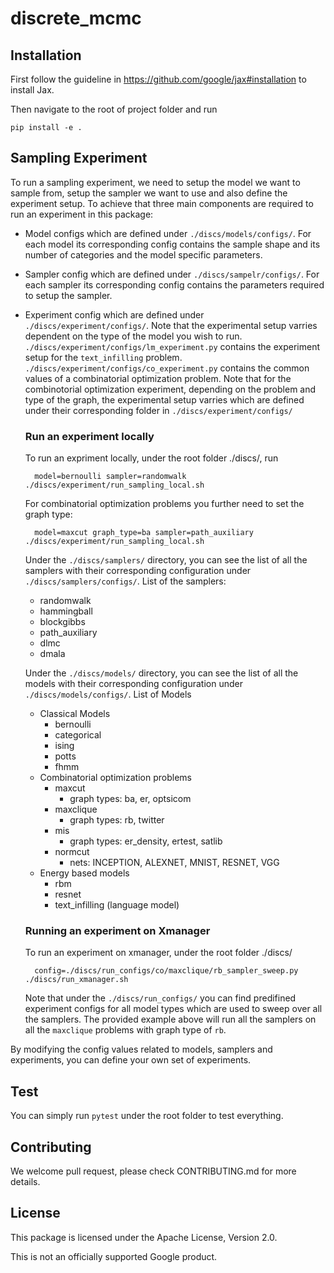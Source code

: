 # discrete_mcmc

## Installation

First follow the guideline in https://github.com/google/jax#installation to
install Jax.

Then navigate to the root of project folder and run

    pip install -e .

## Sampling Experiment
To run a sampling experiment, we need to setup the model we want to sample from, setup the sampler we want to use and also define the experiment setup. To achieve that three main components are required to run an experiment in this package:
* Model configs which are defined under `./discs/models/configs/`. For each model its corresponding config contains the sample shape and its number of categories and the model specific parameters.
* Sampler config which are defined under `./discs/sampelr/configs/`. For each sampler its corresponding config contains the parameters required to setup the sampler.
* Experiment config which are defined under `./discs/experiment/configs/`. Note that the experimental setup varries dependent on the type of the model you wish to run. `./discs/experiment/configs/lm_experiment.py` contains the experiment setup for the `text_infilling` problem. `./discs/experiment/configs/co_experiment.py` contains the common values of a combinatorial optimization problem. Note that for the combinotorial optimization experiment, depending on the problem and type of the graph, the experimental setup varries which are defined under their corresponding folder in `./discs/experiment/configs/`
  
    ### Run an experiment locally 

    To run an expriment locally, under the root folder ./discs/, run 

        model=bernoulli sampler=randomwalk ./discs/experiment/run_sampling_local.sh

    For combinatorial optimization problems you further need to set the graph type:

        model=maxcut graph_type=ba sampler=path_auxiliary ./discs/experiment/run_sampling_local.sh

    Under the `./discs/samplers/` directory, you can see the list of all the samplers with their corresponding configuration under `./discs/samplers/configs/`.
    List of the samplers:
    * randomwalk
    * hammingball
    * blockgibbs
    * path_auxiliary
    * dlmc
    * dmala

    Under the `./discs/models/` directory, you can see the list of all the models with their corresponding configuration under `./discs/models/configs/`.
    List of Models
    * Classical Models
        * bernoulli
        * categorical
        * ising
        * potts
        * fhmm
    * Combinatorial optimization problems
        * maxcut
            * graph types: ba, er, optsicom
        * maxclique
            * graph types: rb, twitter
        * mis
            * graph types: er_density, ertest, satlib
        * normcut
            * nets: INCEPTION, ALEXNET, MNIST, RESNET, VGG
    * Energy based models
        * rbm
        * resnet
        * text_infilling (language model)

    ### Running an experiment on Xmanager
    To run an experiment on xmanager, under the root folder ./discs/

        config=./discs/run_configs/co/maxclique/rb_sampler_sweep.py ./discs/run_xmanager.sh

    Note that under the `./discs/run_configs/` you can find predifined experiment configs for all model types which are used to sweep over all the samplers. The provided example above will run all the samplers on all the `maxclique` problems with graph type of `rb`. 

By modifying the config values related to models, samplers and experiments, you can define your own set of experiments. 

## Test

You can simply run `pytest` under the root folder to test everything.

## Contributing

We welcome pull request, please check CONTRIBUTING.md for more details.


## License
This package is licensed under the Apache License, Version 2.0.

This is not an officially supported Google product.
